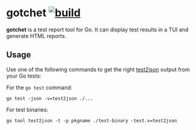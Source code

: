 # gotchet [![build](https://github.com/alexbakker/gotchet/actions/workflows/build.yml/badge.svg)](https://github.com/alexbakker/gotchet/actions/workflows/build.yml)

__gotchet__ is a test report tool for Go. It can display test results in a TUI
and generate HTML reports.

## Usage

Use one of the following commands to get the right
[test2json](https://pkg.go.dev/cmd/test2json) output from your Go tests:

For the ``go test`` command:

```
go test -json -v=test2json ./...
```

For test binaries:

```
go tool test2json -t -p pkgname ./test-binary -test.v=test2json
```

